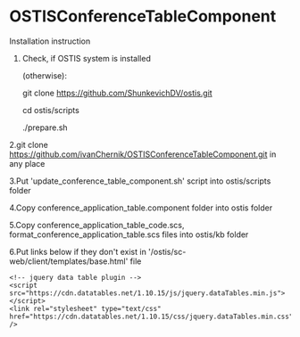 # OSTISConferenceTableComponent
Installation instruction

1. Check, if OSTIS system is installed

    (otherwise):
    
      git clone https://github.com/ShunkevichDV/ostis.git
    
      cd ostis/scripts
      
      ./prepare.sh
      

2.git clone https://github.com/ivanChernik/OSTISConferenceTableComponent.git in any place

3.Put 'update_conference_table_component.sh' script into ostis/scripts folder

4.Copy conference_application_table.component folder into ostis folder

5.Copy conference_application_table_code.scs, format_conference_application_table.scs files into ostis/kb folder

6.Put links below if they don't exist in '/ostis/sc-web/client/templates/base.html' file


    <!-- jquery data table plugin -->
    <script src="https://cdn.datatables.net/1.10.15/js/jquery.dataTables.min.js"></script>
    <link rel="stylesheet" type="text/css" href="https://cdn.datatables.net/1.10.15/css/jquery.dataTables.min.css" />

